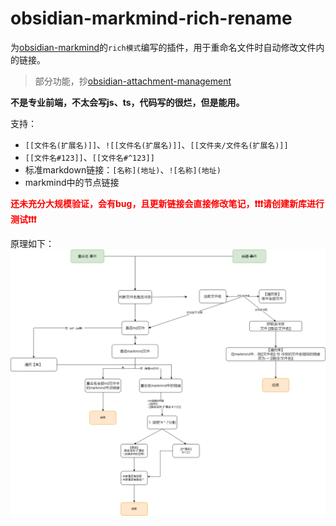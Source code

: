 # obsidian-markmind-rich-rename

为[obsidian-markmind](https://github.com/MarkMindCkm/obsidian-markmind)的`rich模式`编写的插件，用于重命名文件时自动修改文件内的链接。
> 部分功能，抄[obsidian-attachment-management](https://github.com/trganda/obsidian-attachment-management)

**不是专业前端，不太会写js、ts，代码写的很烂，但是能用。**

支持：
- `[[文件名(扩展名)]]`、`![[文件名(扩展名)]]`、`[[文件夹/文件名(扩展名)]]`
- `[[文件名#123]]`、`[[文件名#^123]]`
- 标准markdown链接：`[名称](地址)`、`![名称](地址)`
- markmind中的节点链接

<b style="color: red"> 还未充分大规模验证，会有bug，且更新链接会直接修改笔记，❗❗❗请创建新库进行测试❗❗❗ </b>


原理如下：
![](./images/自动更新markmind中的双链.png)
